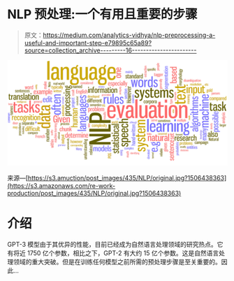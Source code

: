 # NLP 预处理:一个有用且重要的步骤

> 原文：<https://medium.com/analytics-vidhya/nlp-preprocessing-a-useful-and-important-step-e79895c65a89?source=collection_archive---------16----------------------->

![](img/24a197b109df19e0b865c2ce8e7a0a6b.png)

来源—[https://s3.amuction/post_images/435/NLP/original.jpg?1506438363](https://s3.amazonaws.com/re-work-production/post_images/435/NLP/original.jpg?1506438363)

# 介绍

GPT-3 模型由于其优异的性能，目前已经成为自然语言处理领域的研究热点。它有将近 1750 亿个参数，相比之下，GPT-2 有大约 15 亿个参数。这是自然语言处理领域的重大突破。但是在训练任何模型之前所需的预处理步骤是至关重要的。因此…